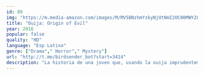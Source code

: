 ```yaml
---
id: 89
img: "https://m.media-amazon.com/images/M/MV5BNzhmYzkyNjUtNmI2OC00MWY2LWFjN2MtNjIwMGRkOWMyYzI0XkEyXkFqcGc@._V1_SX300.jpg"
title: "Ouija: Origin of Evil"
year: 2016
popular: false
quality: "HD"
language: "Esp Latino"
genre: ["Drama"," Horror"," Mystery"]
url: "http://t.me/birdsender_bot?start=3414"
description: "La historia de una joven que, usando la ouija imprudentemente para intentar contactar con su padre recientemente fallecido, invita involuntariamente al auténtico demonio a entrar en su casa. Ella y su grupo de amigos deberán enfrentarse a sus peores temores cuando despierten a un ser maléfico procedente del otro lado y al que solo ellos pueden devolver a su origen."
---
```

